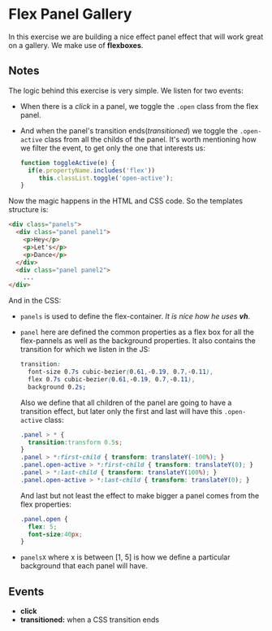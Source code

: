 # Flex Panel Gallery

In this exercise we are building a nice effect panel effect that will work great
on a gallery. We make use of **flexboxes**.

## Notes

The logic behind this exercise is very simple. We listen for two events:

* When there is a *click* in a panel, we toggle the `.open` class from the flex panel.
* And when the panel's transition ends(*transitioned*) we toggle the `.open-active` class from 
all the childs of the panel. It's worth mentioning how we filter the event, to get only the one
that interests us:

	```javascript
	function toggleActive(e) {
      if(e.propertyName.includes('flex'))
         this.classList.toggle('open-active');
   }
	```

Now the magic happens in the HTML and CSS code. So the templates structure is:

```html
<div class="panels">
  <div class="panel panel1">
    <p>Hey</p>
    <p>Let's</p>
    <p>Dance</p>
  </div>
  <div class="panel panel2">
	...
</div>
```

And in the CSS:

* `panels` is used to define the flex-container. *It is nice how he uses **vh***.
* `panel` here are defined the common properties as a flex box for all the flex-pannels as 
well as the background properties. It also contains the transition for which we listen in
the JS:
	
	```css
	transition:
      font-size 0.7s cubic-bezier(0.61,-0.19, 0.7,-0.11),
      flex 0.7s cubic-bezier(0.61,-0.19, 0.7,-0.11),
      background 0.2s;
	```
	
	Also we define that all children of the panel are going to have a transition effect, 
	but later only the first and last will have this `.open-active` class:
	
	```css
	.panel > * {
      transition:transform 0.5s;
   }
   .panel > *:first-child { transform: translateY(-100%); }
   .panel.open-active > *:first-child { transform: translateY(0); }
   .panel > *:last-child { transform: translateY(100%); }
   .panel.open-active > *:last-child { transform: translateY(0); }
	```
	And last but not least the effect to make bigger a panel comes from the flex properties:
	
	```css
   .panel.open {
      flex: 5;
      font-size:40px;
   }
	```
* `panelsX` where x is between [1, 5] is how we define a particular background
that each panel will have.


## Events
* **click**
* **transitioned:** when a CSS transition ends
